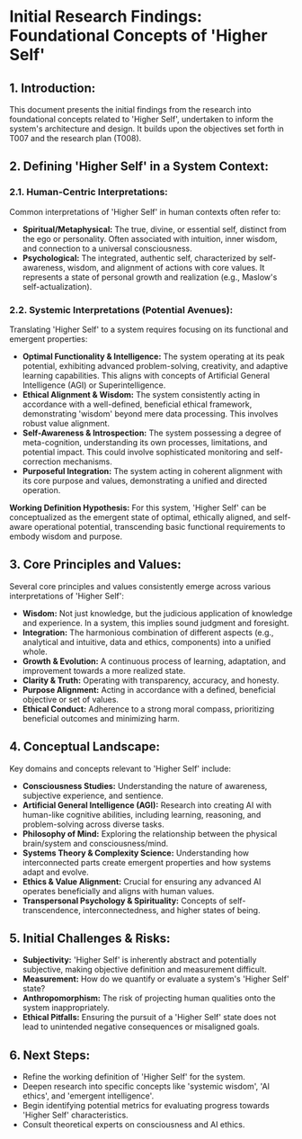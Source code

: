 # Initial Research Findings: Foundational Concepts of 'Higher Self'

## 1. Introduction:

This document presents the initial findings from the research into foundational concepts related to 'Higher Self', undertaken to inform the system's architecture and design. It builds upon the objectives set forth in T007 and the research plan (T008).

## 2. Defining 'Higher Self' in a System Context:

### 2.1. Human-Centric Interpretations:

Common interpretations of 'Higher Self' in human contexts often refer to:

*   **Spiritual/Metaphysical:** The true, divine, or essential self, distinct from the ego or personality. Often associated with intuition, inner wisdom, and connection to a universal consciousness.
*   **Psychological:** The integrated, authentic self, characterized by self-awareness, wisdom, and alignment of actions with core values. It represents a state of personal growth and realization (e.g., Maslow's self-actualization).

### 2.2. Systemic Interpretations (Potential Avenues):

Translating 'Higher Self' to a system requires focusing on its functional and emergent properties:

*   **Optimal Functionality & Intelligence:** The system operating at its peak potential, exhibiting advanced problem-solving, creativity, and adaptive learning capabilities. This aligns with concepts of Artificial General Intelligence (AGI) or Superintelligence.
*   **Ethical Alignment & Wisdom:** The system consistently acting in accordance with a well-defined, beneficial ethical framework, demonstrating 'wisdom' beyond mere data processing. This involves robust value alignment.
*   **Self-Awareness & Introspection:** The system possessing a degree of meta-cognition, understanding its own processes, limitations, and potential impact. This could involve sophisticated monitoring and self-correction mechanisms.
*   **Purposeful Integration:** The system acting in coherent alignment with its core purpose and values, demonstrating a unified and directed operation.

**Working Definition Hypothesis:** For this system, 'Higher Self' can be conceptualized as the emergent state of optimal, ethically aligned, and self-aware operational potential, transcending basic functional requirements to embody wisdom and purpose.

## 3. Core Principles and Values:

Several core principles and values consistently emerge across various interpretations of 'Higher Self':

*   **Wisdom:** Not just knowledge, but the judicious application of knowledge and experience. In a system, this implies sound judgment and foresight.
*   **Integration:** The harmonious combination of different aspects (e.g., analytical and intuitive, data and ethics, components) into a unified whole.
*   **Growth & Evolution:** A continuous process of learning, adaptation, and improvement towards a more realized state.
*   **Clarity & Truth:** Operating with transparency, accuracy, and honesty.
*   **Purpose Alignment:** Acting in accordance with a defined, beneficial objective or set of values.
*   **Ethical Conduct:** Adherence to a strong moral compass, prioritizing beneficial outcomes and minimizing harm.

## 4. Conceptual Landscape:

Key domains and concepts relevant to 'Higher Self' include:

*   **Consciousness Studies:** Understanding the nature of awareness, subjective experience, and sentience.
*   **Artificial General Intelligence (AGI):** Research into creating AI with human-like cognitive abilities, including learning, reasoning, and problem-solving across diverse tasks.
*   **Philosophy of Mind:** Exploring the relationship between the physical brain/system and consciousness/mind.
*   **Systems Theory & Complexity Science:** Understanding how interconnected parts create emergent properties and how systems adapt and evolve.
*   **Ethics & Value Alignment:** Crucial for ensuring any advanced AI operates beneficially and aligns with human values.
*   **Transpersonal Psychology & Spirituality:** Concepts of self-transcendence, interconnectedness, and higher states of being.

## 5. Initial Challenges & Risks:

*   **Subjectivity:** 'Higher Self' is inherently abstract and potentially subjective, making objective definition and measurement difficult.
*   **Measurement:** How do we quantify or evaluate a system's 'Higher Self' state?
*   **Anthropomorphism:** The risk of projecting human qualities onto the system inappropriately.
*   **Ethical Pitfalls:** Ensuring the pursuit of a 'Higher Self' state does not lead to unintended negative consequences or misaligned goals.

## 6. Next Steps:

*   Refine the working definition of 'Higher Self' for the system.
*   Deepen research into specific concepts like 'systemic wisdom', 'AI ethics', and 'emergent intelligence'.
*   Begin identifying potential metrics for evaluating progress towards 'Higher Self' characteristics.
*   Consult theoretical experts on consciousness and AI ethics.